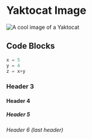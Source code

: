 # Yaktocat Image

![A cool image of a Yaktocat](https://octodex.github.com/images/yaktocat.png)

## Code Blocks 

``` python
x = 5
y = 4
z = x+y
```

### Header 3

#### Header 4

##### Header 5

###### Header 6 (last header)
